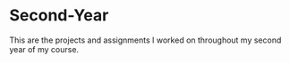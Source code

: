 # Second-Year
This are the projects and assignments I worked on throughout my second year of my course.
